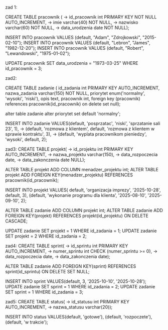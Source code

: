 zad 1:

CREATE TABLE pracownik (
    -> id_pracownik int PRIMARY KEY NOT NULL  AUTO_INCREMENT,
    -> imie varchar(40) NOT NULL,
    -> nazwisko varchar(60) NOT NULL,
    -> data_urodzenia date NOT NULL);

 INSERT INTO pracownik VALUES (default, "Adam", "Zdrojkowski", "2015-02-10");
 INSERT INTO pracownik VALUES (default, "Lebron", "James", "1982-12-20");
 INSERT INTO pracownik VALUES (default, "Robert", "Lewandowski", "1975-01-02");

 UPDATE pracownik SET data_urodzenia = "1973-03-25" WHERE id_pracownik = 3;

 zad2:

 CREATE TABLE zadanie ( id_zadania int PRIMARY KEY AUTO_INCREMENT, nazwa_zadania varchar(150) NOT NULL, priorytet enum('normalny', 'wysoki', 'niski'), opis text, pracownik int, foreign key (pracownik) references pracownik(id_pracownik) on delete set null);

alter table zadanie alter priorytet set default 'normalny';

INSERT INTO zadanie VALUES(default, 'posprzatac', 'niski', 'sprzatanie sali 23', 1),
    -> (default, 'rozmowa z klientem', default, 'rozmowa z klientem w sprawie kontraktu', 3),
    -> (default, 'wyplata pracownikom pieniedzy', 'wysoki', default, 2);

zad3:
CREATE TABLE projekt(
    -> id_projektu int PRIMARY KEY AUTO_INCREMENT,
    -> nazwa_projektu varchar(150),
    -> data_rozpoczecia date,
    -> data_zakonczenia date NULL);

ALTER TABLE projekt ADD COLUMN menadzer_projektu int;
ALTER TABLE projekt ADD FOREIGN KEY(menadzer_projektu) REFERENCES pracownik(id_pracownik);

INSERT INTO projekt VALUES( default, 'organizacja imprezy', '2025-10-28', default, 3), (default, 'wykonanie programu dla klienta', '2025-08-10', '2025-09-10', 2);

ALTER TABLE zadanie ADD COLUMN projekt int;
ALTER TABLE zadanie ADD FOREIGN KEY(projekt) REFERENCES projekt(id_projektu) ON DELETE CASCADE;

UPDATE zadanie SET projekt = 1 WHERE id_zadania = 1;
UPDATE zadanie SET projekt = 2 WHERE id_zadania = 2;

zad4:
 CREATE TABLE sprint(
    -> id_sprintu int PRIMARY KEY AUTO_INCREMENT,
    -> numer_sprintu int CHECK (numer_sprintu >= 0),
    -> data_rozpoczecia date,
    -> data_zakonczenia date);

ALTER TABLE zadanie ADD FOREIGN KEY(sprint) REFERENCES sprint(id_sprintu) ON DELETE SET NULL;

INSERT INTO sprint VALUES(default, 3, '2025-10-10', '2025-10-28');
UPDATE zadanie SET sprint = 1 WHERE id_zadania = 2;
UPDATE zadanie SET sprint = 1 WHERE id_zadania = 3;

zad5:
CREATE TABLE status(
    -> id_statusu int PRIMARY KEY AUTO_INCREMENT,
    -> nazwa_statusu varchar(20));

INSERT INTO status VALUES(default, 'gotowe'), (default, 'rozpoczete'), (default, 'w trakcie');

